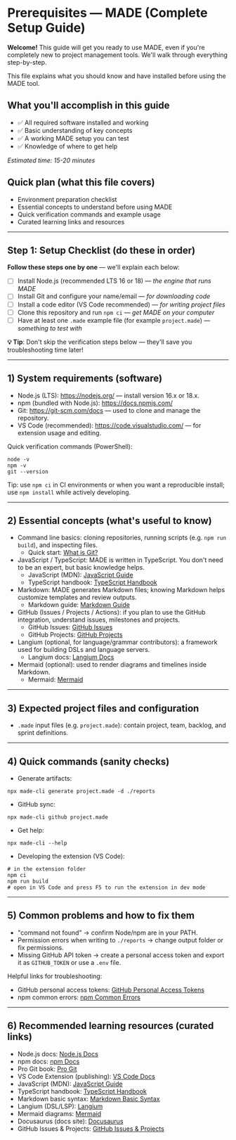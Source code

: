 # Prerequisites — MADE (Complete Setup Guide)

**Welcome!** This guide will get you ready to use MADE, even if you're completely new to project management tools. We'll walk through everything step-by-step.

This file explains what you should know and have installed before using the MADE tool. 
## What you'll accomplish in this guide
- ✅ All required software installed and working
- ✅ Basic understanding of key concepts  
- ✅ A working MADE setup you can test
- ✅ Knowledge of where to get help

*Estimated time: 15-20 minutes*

## Quick plan (what this file covers)
- Environment preparation checklist
- Essential concepts to understand before using MADE
- Quick verification commands and example usage
- Curated learning links and resources

---

## Step 1: Setup Checklist (do these in order)

**Follow these steps one by one** — we'll explain each below:

- [ ] Install Node.js (recommended LTS 16 or 18) — *the engine that runs MADE*
- [ ] Install Git and configure your name/email — *for downloading code*
- [ ] Install a code editor (VS Code recommended) — *for writing project files*
- [ ] Clone this repository and run `npm ci` — *get MADE on your computer*
- [ ] Have at least one `.made` example file (for example `project.made`) — *something to test with*

**💡 Tip**: Don't skip the verification steps below — they'll save you troubleshooting time later!

---

## 1) System requirements (software)
- Node.js (LTS): https://nodejs.org/ — install version 16.x or 18.x.
- npm (bundled with Node.js): https://docs.npmjs.com/
- Git: https://git-scm.com/docs — used to clone and manage the repository.
- VS Code (recommended): https://code.visualstudio.com/ — for extension usage and editing.

Quick verification commands (PowerShell):

```pwsh
node -v
npm -v
git --version
```

Tip: use `npm ci` in CI environments or when you want a reproducible install; use `npm install` while actively developing.

---

## 2) Essential concepts (what's useful to know)
- Command line basics: cloning repositories, running scripts (e.g. `npm run build`), and inspecting files.
  - Quick start: [What is Git?](https://git-scm.com/book/en/v2/Getting-Started-What-is-Git%3F)
- JavaScript / TypeScript: MADE is written in TypeScript. You don't need to be an expert, but basic knowledge helps.
  - JavaScript (MDN): [JavaScript Guide](https://developer.mozilla.org/en-US/docs/Web/JavaScript/Guide)
  - TypeScript handbook: [TypeScript Handbook](https://www.typescriptlang.org/docs/)
- Markdown: MADE generates Markdown files; knowing Markdown helps customize templates and review outputs.
  - Markdown guide: [Markdown Guide](https://www.markdownguide.org/)
- GitHub (Issues / Projects / Actions): if you plan to use the GitHub integration, understand issues, milestones and projects.
  - GitHub Issues: [GitHub Issues](https://docs.github.com/en/issues)
  - GitHub Projects: [GitHub Projects](https://docs.github.com/pt/issues/planning-and-tracking-with-projects)
- Langium (optional, for language/grammar contributors): a framework used for building DSLs and language servers.
  - Langium docs: [Langium Docs](https://langium.org/)
- Mermaid (optional): used to render diagrams and timelines inside Markdown.
  - Mermaid: [Mermaid](https://mermaid.js.org/)

---

## 3) Expected project files and configuration
- `.made` input files (e.g. `project.made`): contain project, team, backlog, and sprint definitions.

---

## 4) Quick commands (sanity checks)
- Generate artifacts:

```pwsh
npx made-cli generate project.made -d ./reports
```

- GitHub sync:

```pwsh
npx made-cli github project.made
```

- Get help:

```pwsh
npx made-cli --help
```

- Developing the extension (VS Code):

```pwsh
# in the extension folder
npm ci
npm run build
# open in VS Code and press F5 to run the extension in dev mode
```

---

## 5) Common problems and how to fix them
- "command not found" → confirm Node/npm are in your PATH.
- Permission errors when writing to `./reports` → change output folder or fix permissions.
- Missing GitHub API token → create a personal access token and export it as `GITHUB_TOKEN` or use a `.env` file.

Helpful links for troubleshooting:
- GitHub personal access tokens: [GitHub Personal Access Tokens](https://docs.github.com/en/authentication/keeping-your-account-and-data-secure/creating-a-personal-access-token)
- npm common errors: [npm Common Errors](https://docs.npmjs.com/common-errors)

---

## 6) Recommended learning resources (curated links)
- Node.js docs: [Node.js Docs](https://nodejs.org/en/docs/)
- npm docs: [npm Docs](https://docs.npmjs.com/)
- Pro Git book: [Pro Git](https://git-scm.com/book/en/v2)
- VS Code Extension (publishing): [VS Code Docs](https://code.visualstudio.com/api/working-with-extensions/publishing-extension)
- JavaScript (MDN): [JavaScript Guide](https://developer.mozilla.org/en-US/docs/Web/JavaScript/Guide)
- TypeScript handbook: [TypeScript Handbook](https://www.typescriptlang.org/docs/)
- Markdown basic syntax: [Markdown Basic Syntax](https://www.markdownguide.org/basic-syntax/)
- Langium (DSL/LSP): [Langium](https://langium.org/)
- Mermaid diagrams: [Mermaid](https://mermaid.js.org/)
- Docusaurus (docs site): [Docusaurus](https://docusaurus.io/docs)
- GitHub Issues & Projects: [GitHub Issues & Projects](https://docs.github.com/en/issues)
